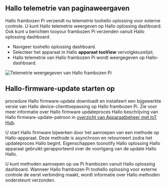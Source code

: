 ## <a name="view-hello-telemetry"></a>Hallo telemetrie van paginaweergaven

Hallo frambozen Pi verzendt nu telemetrie toohello oplossing voor externe controle. U kunt Hallo telemetrie weergeven op Hallo oplossing dashboard. Ook kunt u berichten tooyour frambozen Pi verzenden vanuit Hallo oplossing dashboard.

- Navigeer toohello oplossing dashboard.
- Selecteer het apparaat in Hallo **apparaat tooView** vervolgkeuzelijst.
- Hallo telemetrie van Hallo frambozen Pi wordt weergegeven op Hallo-dashboard.

![Telemetrie weergegeven van Hallo frambozen Pi][img-telemetry-display]

## <a name="initiate-hello-firmware-update"></a>Hallo-firmware-update starten op

procedure Hallo firmware-update downloadt en installeert een bijgewerkte versie van Hallo device-clienttoepassing op Hallo frambozen Pi. Zie voor meer informatie over Hallo firmware updateproces Hallo beschrijving van Hallo firmware-update-patroon in [overzicht van Apparaatbeheer met IoT Hub][lnk-update-pattern].

U start Hallo firmware bijwerken door het aanroepen van een methode op Hallo-apparaat. Deze methode is asynchroon en retourneert zodra het updateproces Hallo begint. Eigenschappen toonotify Hallo oplossing Hallo apparaat gebruikt gerapporteerd over de voortgang van de update Hallo Hallo.

U kunt methoden aanroepen op uw Pi frambozen vanuit Hallo oplossing dashboard. Wanneer Hallo frambozen Pi toohello oplossing voor externe controle de eerst verbinding maakt, wordt informatie over Hallo methoden ondersteunt verzonden. 

[img-telemetry-display]: media/iot-suite-raspberry-pi-kit-view-telemetry-advanced/telemetry.png
[lnk-update-pattern]: ../articles/iot-hub/iot-hub-device-management-overview.md
